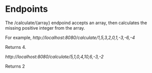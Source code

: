 # Endpoints
The /calculate/{array} endpoind accepts an array, then calculates the missing positive integer from the array.

For example, *http://localhost:8080/calculate/1,5,3,2,0,1,-3,-6,-4*

Returns 4.

*http://localhost:8080/calculate/5,1,0,4,10,6,-3,-2* 

Returns 2
